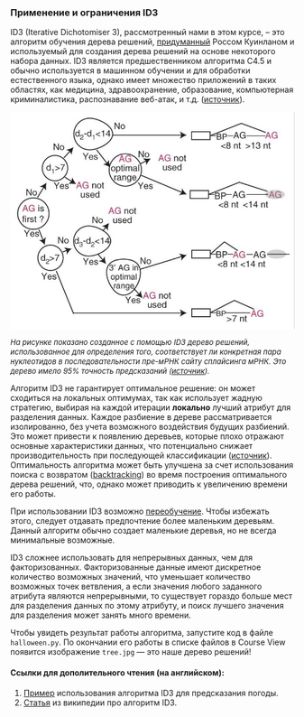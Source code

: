 ### Применение и ограничения ID3

ID3 (Iterative Dichotomiser 3), рассмотренный нами в этом курсе, – это алгоритм обучения дерева решений, 
[придуманный](https://link.springer.com/content/pdf/10.1007%2FBF00116251.pdf) Россом Куинланом и используемый для создания дерева решений на основе некоторого набора данных. 
ID3 является предшественником алгоритма C4.5 и обычно используется в машинном обучении и для обработки естественного 
языка, однако имеет множество приложений в таких областях, как медицина, здравоохранение, образование, компьютерная 
криминалистика, распознавание веб-атак, и т.д. ([источник](https://ijcsit.com/docs/Volume%206/vol6issue06/ijcsit20150606109.pdf)).

<style>
img {
  display: block;
  margin-left: auto;
  margin-right: auto;
}
</style>

![tree](RNA_tree.png)

<i><font size="-1">На рисунке показано созданное с помощью ID3 дерево решений, использованное для определения того, соответствует ли конкретная пара
нуклеотидов в последовательности пре-мРНК сайту сплайсинга мРНК. Это дерево имело 95% точность предсказаний ([источник](https://www.ncbi.nlm.nih.gov/pmc/articles/PMC3465671/#R11)). </font></i>

Алгоритм ID3 не гарантирует оптимальное решение: он может сходиться на локальных оптимумах, так как использует жадную стратегию, 
выбирая на каждой итерации **локально** лучший атрибут для разделения данных. Каждое разбиение в дереве рассматривается изолированно, 
без учета возможного воздействия будущих разбиений. Это может привести к появлению деревьев, которые плохо отражают основные 
характеристики данных, что потенциально снижает производительность при последующей классификации ([источник](https://link.springer.com/article/10.1007/s10994-017-5633-9)). Оптимальность 
алгоритма может быть улучшена за счет использования поиска с возвратом ([backtracking](https://ru.wikipedia.org/wiki/%D0%9F%D0%BE%D0%B8%D1%81%D0%BA_%D1%81_%D0%B2%D0%BE%D0%B7%D0%B2%D1%80%D0%B0%D1%82%D0%BE%D0%BC)) во время построения оптимального дерева 
решений, что, однако может приводить к увеличению времени его работы.

При использовании ID3 возможно [переобучение](http://www.machinelearning.ru/wiki/index.php?title=%D0%9F%D0%B5%D1%80%D0%B5%D0%BE%D0%B1%D1%83%D1%87%D0%B5%D0%BD%D0%B8%D0%B5). Чтобы избежать этого, следует отдавать предпочтение более маленьким деревьям. 
Данный алгоритм обычно создает маленькие деревья, но не всегда минимальные возможные.


ID3 сложнее использовать для непрерывных данных, чем для факторизованных. Факторизованные данные имеют дискретное 
количество возможных значений, что уменьшает количество возможных точек ветвления, а если значения любого заданного атрибута 
являются непрерывными, то существует гораздо больше мест для разделения данных по этому атрибуту, и поиск лучшего значения для 
разделения может занять много времени.


Чтобы увидеть результат работы алгоритма, запустите код в файле `halloween.py`. По окончании его работы в списке файлов в 
Course View появится изображение `tree.jpg` &mdash; это наше дерево решений!

#### Cсылки для дополительного чтения (на английском): 
1) [Пример](https://iq.opengenus.org/id3-algorithm/#:~:text=ID3%20algorithm%2C%20stands%20for%20Iterative,or%20minimum%20Entropy%20(H)) использования алгоритма ID3 для предсказания погоды.
2) [Статья](https://en.wikipedia.org/wiki/ID3_algorithm#cite_ref-2) из википедии про алгоритм ID3. 

